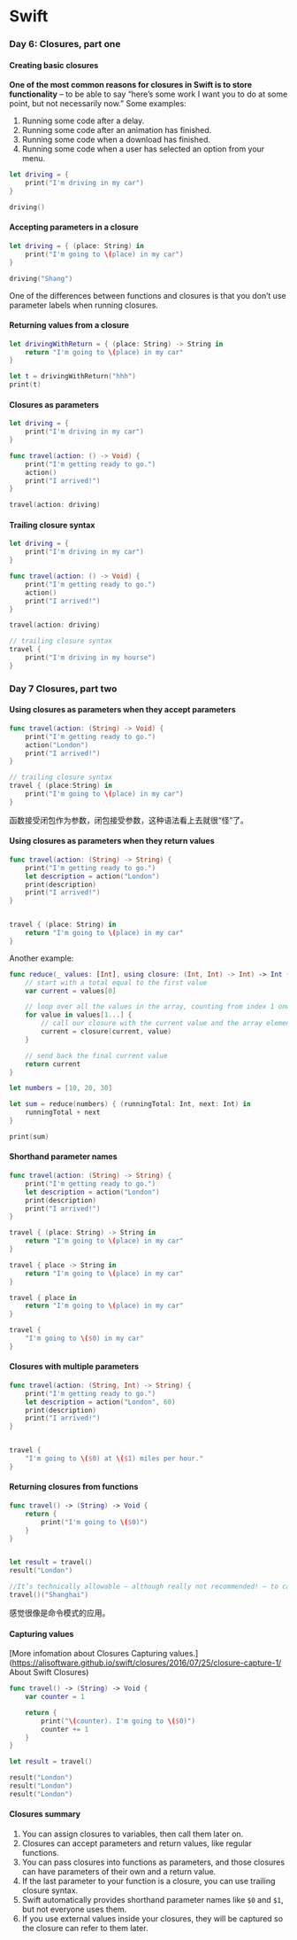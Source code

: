 # Swift

### Day 6: Closures, part one

#### Creating basic closures

**One of the most common reasons for closures in Swift is to store functionality** – to be able to say “here’s some work I want you to do at some point, but not necessarily now.” Some examples:

1. Running some code after a delay.
2. Running some code after an animation has finished.
3. Running some code when a download has finished.
4. Running some code when a user has selected an option from your menu.

```swift
let driving = {
    print("I'm driving in my car")
}

driving()
```



#### Accepting parameters in a closure

```swift
let driving = { (place: String) in
    print("I'm going to \(place) in my car")
}

driving("Shang")
```

One of the differences between functions and closures is that you don’t use parameter labels when running closures.



#### Returning values from a closure

```swift
let drivingWithReturn = { (place: String) -> String in
    return "I'm going to \(place) in my car"
}

let t = drivingWithReturn("hhh")
print(t)
```



#### Closures as parameters

```swift
let driving = {
    print("I'm driving in my car")
}

func travel(action: () -> Void) {
    print("I'm getting ready to go.")
    action()
    print("I arrived!")
}

travel(action: driving)
```



#### Trailing closure syntax

```swift
let driving = {
    print("I'm driving in my car")
}

func travel(action: () -> Void) {
    print("I'm getting ready to go.")
    action()
    print("I arrived!")
}

travel(action: driving)

// trailing closure syntax
travel {
    print("I'm driving in my hourse")
}
```



### Day 7 Closures, part two

#### Using closures as parameters when they accept parameters

```swift
func travel(action: (String) -> Void) {
    print("I'm getting ready to go.")
    action("London")
    print("I arrived!")
}

// trailing closure syntax
travel { (place:String) in
    print("I'm going to \(place) in my car")
}
```

函数接受闭包作为参数，闭包接受参数，这种语法看上去就很“怪”了。



#### Using closures as parameters when they return values

```swift
func travel(action: (String) -> String) {
    print("I'm getting ready to go.")
    let description = action("London")
    print(description)
    print("I arrived!")
}


travel { (place: String) in
    return "I'm going to \(place) in my car"
}
```



Another example:

```swift
func reduce(_ values: [Int], using closure: (Int, Int) -> Int) -> Int {
    // start with a total equal to the first value
    var current = values[0]

    // loop over all the values in the array, counting from index 1 onwards
    for value in values[1...] {
        // call our closure with the current value and the array element, assigning its result to our current value
        current = closure(current, value)
    }

    // send back the final current value
    return current
}

let numbers = [10, 20, 30]

let sum = reduce(numbers) { (runningTotal: Int, next: Int) in
    runningTotal + next
}

print(sum)
```



#### Shorthand parameter names

```swift
func travel(action: (String) -> String) {
    print("I'm getting ready to go.")
    let description = action("London")
    print(description)
    print("I arrived!")
}

travel { (place: String) -> String in
    return "I'm going to \(place) in my car"
}

travel { place -> String in
    return "I'm going to \(place) in my car"
}

travel { place in
    return "I'm going to \(place) in my car"
}

travel {
    "I'm going to \($0) in my car"
}
```



#### Closures with multiple parameters

```swift
func travel(action: (String, Int) -> String) {
    print("I'm getting ready to go.")
    let description = action("London", 60)
    print(description)
    print("I arrived!")
}


travel {
    "I'm going to \($0) at \($1) miles per hour."
}
```



#### Returning closures from functions

```swift
func travel() -> (String) -> Void {
    return {
        print("I'm going to \($0)")
    }
}


let result = travel()
result("London")

//It’s technically allowable – although really not recommended! – to call the return value from travel() directly:
travel()("Shanghai")
```

感觉很像是命令模式的应用。



#### Capturing values

[More infomation about Closures Capturing values.](https://alisoftware.github.io/swift/closures/2016/07/25/closure-capture-1/ About Swift Closures)

```swift
func travel() -> (String) -> Void {
    var counter = 1

    return {
        print("\(counter). I'm going to \($0)")
        counter += 1
    }
}

let result = travel()

result("London")
result("London")
result("London")
```



#### Closures summary

1. You can assign closures to variables, then call them later on.
2. Closures can accept parameters and return values, like regular functions.
3. You can pass closures into functions as parameters, and those closures can have parameters of their own and a return value.
4. If the last parameter to your function is a closure, you can use trailing closure syntax.
5. Swift automatically provides shorthand parameter names like `$0` and `$1`, but not everyone uses them.
6. If you use external values inside your closures, they will be captured so the closure can refer to them later.
